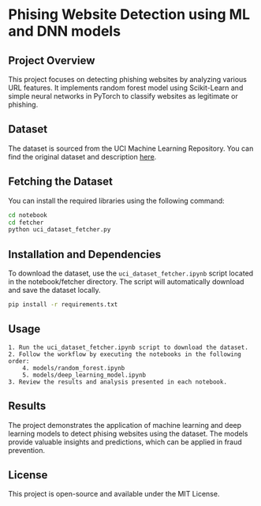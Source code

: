 # **Phising Website Detection using ML and DNN models**

## **Project Overview**
This project focuses on detecting phishing websites by analyzing various URL features. It implements random forest model using Scikit-Learn and simple neural networks in PyTorch to classify websites as legitimate or phishing. 

## **Dataset**
The dataset is sourced from the UCI Machine Learning Repository. You can find the original dataset and description [here](https://archive.ics.uci.edu/dataset/327/phishing+websites).

## **Fetching the Dataset**
You can install the required libraries using the following command:
```bash
cd notebook
cd fetcher
python uci_dataset_fetcher.py
```

## **Installation and Dependencies**
To download the dataset, use the `uci_dataset_fetcher.ipynb` script located in the notebook/fetcher directory. The script will automatically download and save the dataset locally.

```bash
pip install -r requirements.txt
```

## **Usage**
    1. Run the uci_dataset_fetcher.ipynb script to download the dataset.
    2. Follow the workflow by executing the notebooks in the following order:
        4. models/random_forest.ipynb
        5. models/deep_learning_model.ipynb
    3. Review the results and analysis presented in each notebook.

## **Results**

The project demonstrates the application of machine learning and deep learning models to detect phising websites using the dataset. The models provide valuable insights and predictions, which can be applied in fraud prevention.

## **License**

This project is open-source and available under the MIT License.
